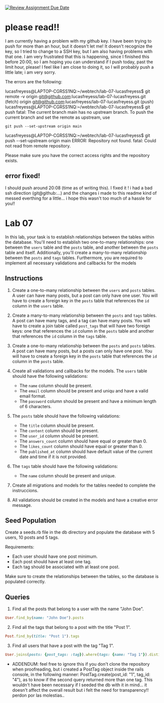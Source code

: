 [![Review Assignment Due Date](https://classroom.github.com/assets/deadline-readme-button-24ddc0f5d75046c5622901739e7c5dd533143b0c8e959d652212380cedb1ea36.svg)](https://classroom.github.com/a/0PWCtUDg)
# please read!!

I am currently having a problem with my github key. I have been trying to push for more than an hour, but it doesn't let me! It doesn't recognize the key, so I tried to change to a SSH key, but I am also having problems with that one. I am very frustrated that this is happening, since I finished this before 20:00, so I am hoping you can understand if I push today, past the limit hour, please! I feel like I am close to doing it, so I will probably push a little late; i am very sorry.

The errors are the following:

lucasfreyess@LAPTOP-CGRSS1NQ:~/webtech/lab-07-lucasfreyess$ git remote -v
origin  git@github.com:lucasfreyess/lab-07-lucasfreyess.git (fetch)
origin  git@github.com:lucasfreyess/lab-07-lucasfreyess.git (push)
lucasfreyess@LAPTOP-CGRSS1NQ:~/webtech/lab-07-lucasfreyess$ git push
fatal: The current branch main has no upstream branch.
To push the current branch and set the remote as upstream, use

    git push --set-upstream origin main

lucasfreyess@LAPTOP-CGRSS1NQ:~/webtech/lab-07-lucasfreyess$ git push --set-upstream origin main
ERROR: Repository not found.
fatal: Could not read from remote repository.

Please make sure you have the correct access rights
and the repository exists.

## error fixed!

I should push around 20:08 (time as of writing this). I fixed it ! i had a bad ssh direction (git@github:...) and the changes i made to this readme kind of messed everthing for a little... i hope this wasn't too much of a hassle for you!!

# Lab 07

In this lab, your task is to establish relationships between the tables within the database. You'll need to establish two one-to-many relationships: one between the `users` table and the `posts` table, and another between the `posts` table and itself. Additionally, you'll create a many-to-many relationship between the `posts` and `tags` tables. Furthermore, you are required to implement all necessary validations and callbacks for the models

## Instructions

1. Create a one-to-many relationship between the `users` and `posts` tables. A user can have many posts, but a post can only have one user. You will have to create a foreign key in the `posts` table that references the `id` column in the `users` table.

2. Create a many-to-many relationship between the `posts` and `tags` tables. A post can have many tags, and a tag can have many posts. You will have to create a join table called `post_tags` that will have two foreign keys: one that references the `id` column in the `posts` table and another that references the `id` column in the `tags` table.

3. Create a one-to-many relationship between the `posts` and `posts` tables. A post can have many posts, but a posts can only have one post. You will have to create a foreign key in the `posts` table that references the `id` column in the `posts` table.

4. Create all validations and callbacks for the models. The `users` table should have the following validations:
   - The `name` column should be present.
   - The `email` column should be present and uniqu and have a valid email format.
   - The `password` column should be present and have a minimum length of 6 characters.

5. The `posts` table should have the following validations:
    - The `title` column should be present.
    - The `content` column should be present.
    - The `user_id` column should be present.
    - The `answers_count` column should have equal or greater than 0.
    - The `likes_count` column should have equal or greater than 0.
    - The `published_at` column should have default value of the current date and time if it is not provided.
  
6. The `tags` table should have the following validations:
    - The `name` column should be present and unique.

7. Create all migrations and models for the tables needed to complete the instruccions.

8. All validations should be created in the models and have a creative error message.

## Seed Population

Create a seeds.rb file in the db directory and populate the database with 5 users, 10 posts and 5 tags.

Requirements:

- Each user should have one post minimum.
- Each post should have at least one tag.
- Each tag should be associated with at least one post.

Make sure to create the relationships between the tables, so the database is populated correctly.

## Queries

1. Find all the posts that belong to a user with the name "John Doe".

```ruby
User.find_by(name: "John Doe").posts
```

2. Find all the tags that belong to a post with the title "Post 1".

```ruby
Post.find_by(title: "Post 1").tags
```

3. Find all users that have a post with the tag "Tag 1".

```ruby
User.joins(posts: {post_tags: :tag}).where(tags: {name: "Tag 1"}).distinct        
```

* ADDENDUM: feel free to ignore this if you don't clone the repository when proofreading, but i created a PostTag object inside the rails console, in the following manner: PostTag.create(post_id: "1", tag_id: "4"), as to know if the second query returned more than one tag. This wouldn't have been necessary if I seeded the db with it in mind... it doesn't affect the overall result but i felt the need for transparency!! perdon por las molestias..